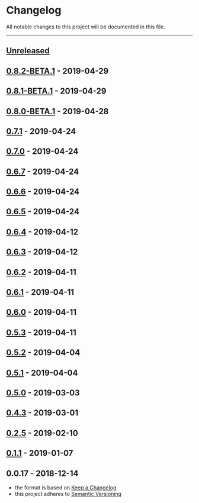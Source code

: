 # Changelog
All notable changes to this project will be documented in this file.

---

<a name="unreleased"></a>
## [Unreleased]


<a name="0.8.2-BETA.1"></a>
## [0.8.2-BETA.1] - 2019-04-29

<a name="0.8.1-BETA.1"></a>
## [0.8.1-BETA.1] - 2019-04-29

<a name="0.8.0-BETA.1"></a>
## [0.8.0-BETA.1] - 2019-04-28

<a name="0.7.1"></a>
## [0.7.1] - 2019-04-24

<a name="0.7.0"></a>
## [0.7.0] - 2019-04-24

<a name="0.6.7"></a>
## [0.6.7] - 2019-04-24

<a name="0.6.6"></a>
## [0.6.6] - 2019-04-24

<a name="0.6.5"></a>
## [0.6.5] - 2019-04-24

<a name="0.6.4"></a>
## [0.6.4] - 2019-04-12

<a name="0.6.3"></a>
## [0.6.3] - 2019-04-12

<a name="0.6.2"></a>
## [0.6.2] - 2019-04-11

<a name="0.6.1"></a>
## [0.6.1] - 2019-04-11

<a name="0.6.0"></a>
## [0.6.0] - 2019-04-11

<a name="0.5.3"></a>
## [0.5.3] - 2019-04-11

<a name="0.5.2"></a>
## [0.5.2] - 2019-04-04

<a name="0.5.1"></a>
## [0.5.1] - 2019-04-04

<a name="0.5.0"></a>
## [0.5.0] - 2019-03-03

<a name="0.4.3"></a>
## [0.4.3] - 2019-03-01

<a name="0.2.5"></a>
## [0.2.5] - 2019-02-10

<a name="0.1.1"></a>
## [0.1.1] - 2019-01-07

<a name="0.0.17"></a>
## 0.0.17 - 2018-12-14

[Unreleased]: https://github.com/alecrabbit/php-accessories/compare/0.8.2-BETA.1...HEAD
[0.8.2-BETA.1]: https://github.com/alecrabbit/php-accessories/compare/0.8.1-BETA.1...0.8.2-BETA.1
[0.8.1-BETA.1]: https://github.com/alecrabbit/php-accessories/compare/0.8.0-BETA.1...0.8.1-BETA.1
[0.8.0-BETA.1]: https://github.com/alecrabbit/php-accessories/compare/0.7.1...0.8.0-BETA.1
[0.7.1]: https://github.com/alecrabbit/php-accessories/compare/0.7.0...0.7.1
[0.7.0]: https://github.com/alecrabbit/php-accessories/compare/0.6.7...0.7.0
[0.6.7]: https://github.com/alecrabbit/php-accessories/compare/0.6.6...0.6.7
[0.6.6]: https://github.com/alecrabbit/php-accessories/compare/0.6.5...0.6.6
[0.6.5]: https://github.com/alecrabbit/php-accessories/compare/0.6.4...0.6.5
[0.6.4]: https://github.com/alecrabbit/php-accessories/compare/0.6.3...0.6.4
[0.6.3]: https://github.com/alecrabbit/php-accessories/compare/0.6.2...0.6.3
[0.6.2]: https://github.com/alecrabbit/php-accessories/compare/0.6.1...0.6.2
[0.6.1]: https://github.com/alecrabbit/php-accessories/compare/0.6.0...0.6.1
[0.6.0]: https://github.com/alecrabbit/php-accessories/compare/0.5.3...0.6.0
[0.5.3]: https://github.com/alecrabbit/php-accessories/compare/0.5.2...0.5.3
[0.5.2]: https://github.com/alecrabbit/php-accessories/compare/0.5.1...0.5.2
[0.5.1]: https://github.com/alecrabbit/php-accessories/compare/0.5.0...0.5.1
[0.5.0]: https://github.com/alecrabbit/php-accessories/compare/0.4.3...0.5.0
[0.4.3]: https://github.com/alecrabbit/php-accessories/compare/0.2.5...0.4.3
[0.2.5]: https://github.com/alecrabbit/php-accessories/compare/0.1.1...0.2.5
[0.1.1]: https://github.com/alecrabbit/php-accessories/compare/0.0.17...0.1.1
- the format is based on [Keep a Changelog](https://keepachangelog.com/en/1.0.0/)
- this project adheres to [Semantic Versioning](https://semver.org/spec/v2.0.0.html)
